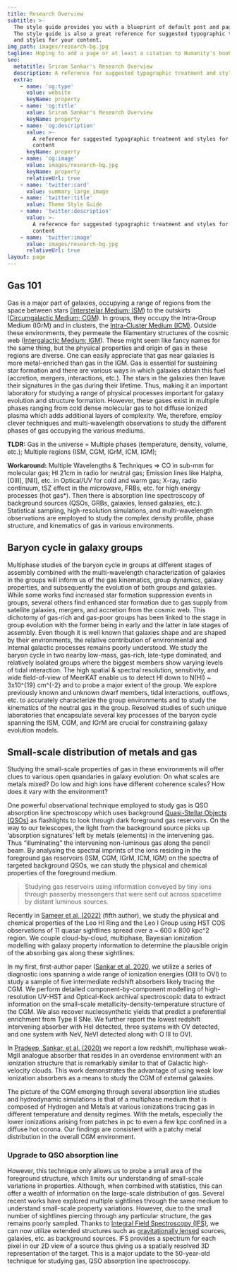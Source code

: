 ```yaml
---
title: Research Overview
subtitle: >-
  The style guide provides you with a blueprint of default post and page styles.
  The style guide is also a great reference for suggested typographic treatment
  and styles for your content.
img_path: images/research-bg.jpg
tagline: Hoping to add a page or at least a citation to Humanity's book of the Cosmos
seo:
  metatitle: Sriram Sankar's Research Overview
  description: A reference for suggested typographic treatment and styles for your content
  extra:
    - name: 'og:type'
      value: website
      keyName: property
    - name: 'og:title'
      value: Sriram Sankar's Research Overview
      keyName: property
    - name: 'og:description'
      value: >-
        A reference for suggested typographic treatment and styles for your
        content
      keyName: property
    - name: 'og:image'
      value: images/research-bg.jpg
      keyName: property
      relativeUrl: true
    - name: 'twitter:card'
      value: summary_large_image
    - name: 'twitter:title'
      value: Theme Style Guide
    - name: 'twitter:description'
      value: >-
        A reference for suggested typographic treatment and styles for your
        content
    - name: 'twitter:image'
      value: images/research-bg.jpg
      relativeUrl: true
layout: page
---
```


## Gas 101

Gas is a major part of galaxies, occupying a range of regions from the space between stars [(Interstellar Medium; ISM](https://en.wikipedia.org/wiki/Interstellar_medium)) to the outskirts ([Circumgalactic Medium; CGM](https://www.annualreviews.org/doi/10.1146/annurev-astro-091916-055240)). In groups, they occupy the Intra-Group Medium (IGrM) and in clusters, the [Intra-Cluster Medium (ICM)](https://en.wikipedia.org/wiki/Intracluster_medium). Outside these environments, they permeate the filamentary structures of the cosmic web ([Intergalactic Medium; IGM](https://www.britannica.com/science/intergalactic-medium)). These might seem like fancy names for the same thing, but the physical properties and origin of gas in these regions are diverse. One can easily appreciate that gas near galaxies is more metal-enriched than gas in the IGM. Gas is essential for sustaining star formation and there are various ways in which galaxies obtain this fuel (accretion, mergers, interactions, etc.). The stars in the galaxies then leave their signatures in the gas during their lifetime. Thus, making it an important laboratory for studying a range of physical processes important for galaxy evolution and structure formation. However, these gases exist in multiple phases ranging from cold dense molecular gas to hot diffuse ionized plasma which adds additional layers of complexity. We, therefore, employ clever techniques and multi-wavelength observations to study the different phases of gas occupying the various mediums. 

**TLDR:** Gas in the universe = Multiple phases (temperature, density, volume, etc.); Multiple regions (ISM, CGM, IGrM, ICM, IGM);

**Workaround:** Multiple Wavelengths & Techniques => CO in sub-mm for molecular gas; HI 21cm in radio for neutral gas; Emission lines like Halpha, [OIII], [NII], etc. in Optical/UV for cold and warm gas; X-ray, radio continuum, tSZ effect in the microwave, FRBs, etc. for high energy processes (hot gas*). Then there is absorption line spectroscopy of background sources (QSOs, GRBs, galaxies, lensed galaxies, etc.). Statistical sampling, high-resolution simulations, and multi-wavelength observations are employed to study the complex density profile, phase structure, and kinematics of gas in various environments. 

## Baryon cycle in galaxy groups

Multiphase studies of the baryon cycle in groups at different stages of assembly combined with the multi-wavelength characterization of galaxies in the groups will inform us of the gas kinematics, group dynamics, galaxy properties, and subsequently the evolution of both groups and galaxies. While some works find increased star formation suppression events in groups, several others find enhanced star formation due to gas supply from satellite galaxies, mergers, and accretion from the cosmic web. This dichotomy of gas-rich and gas-poor groups has been linked to the stage in group evolution with the former being in early and the latter in late stages of assembly. Even though it is well known that galaxies shape and are shaped by their environments, the relative contribution of environmental and internal galactic processes remains poorly understood. We study the baryon cycle in two nearby low-mass, gas-rich, late-type dominated, and relatively isolated groups where the biggest members show varying levels of tidal interaction. The high spatial & spectral resolution, sensitivity, and wide field-of-view of MeerKAT enable us to detect HI down to N(HI) ~ 3x10^{19} cm^{-2} and to probe a major extent of the group. We explore previously known and unknown dwarf members, tidal interactions, outflows, etc. to accurately characterize the group environments and to study the kinematics of the neutral gas in the group. Resolved studies of such unique laboratories that encapsulate several key processes of the baryon cycle spanning the ISM, CGM, and IGrM are crucial for constraining galaxy evolution models. 

## Small-scale distribution of metals and gas

Studying the small-scale properties of gas in these environments will offer clues to various open quandaries in galaxy evolution: On what scales are metals mixed? Do low and high ions have different coherence scales? How does it vary with the environment? 

One powerful observational technique employed to study gas is QSO absorption line spectroscopy which uses background [Quasi-Stellar Objects (QSOs)](https://en.wikipedia.org/wiki/Quasar) as flashlights to look through dark foreground gas reservoirs. On the way to our telescopes, the light from the background source picks up ‘absorption signatures’ left by metals (elements) in the intervening gas. Thus “illuminating” the intervening non-luminous gas along the pencil beam. By analysing the spectral imprints of the ions residing in the foreground gas reservoirs (ISM, CGM, IGrM, ICM, IGM) on the spectra of targeted background QSOs, we can study the physical and chemical properties of the foreground medium. 

>Studying gas reservoirs using information conveyed by tiny ions through passerby messengers that were sent out across spacetime by distant luminous sources.

Recently in [Sameer et al. (2022)](https://ui.adsabs.harvard.edu/abs/2022MNRAS.510.5796S/abstract) (fifth author), we study the physical and chemical properties of the Leo HI Ring and the Leo I Group using HST COS observations of 11 quasar sightlines spread over a ~ 600 x 800 kpc^2 region. We couple cloud-by-cloud, multiphase, Bayesian ionization modelling with galaxy property information to determine the plausible origin of the absorbing gas along these sightlines.

In my first, first-author paper ([Sankar et al. 2020](https://ui.adsabs.harvard.edu/abs/2020MNRAS.498.4864S/abstract), we utilize a series of diagnostic ions spanning a wide range of ionization energies (OIII to OVI) to study a sample of five intermediate redshift absorbers likely tracing the CGM. We perform detailed component-by-component modelling of high-resolution UV-HST and Optical-Keck archival spectroscopic data to extract information on the small-scale metallicity-density-temperature structure of the CGM. We also recover nucleosynthetic yields that predict a preferential enrichment from Type II SNe. We further report the lowest redshift intervening absorber with HeI detected, three systems with OV detected, and one system with NeV, NeVI detected along with O III to OVI. 

In [Pradeep, Sankar, et al. (2020)](https://ui.adsabs.harvard.edu/abs/2020MNRAS.493..250P/abstract) we report a low redshift, multiphase weak-MgII analogue absorber that resides in an overdense environment with an ionization structure that is remarkably similar to that of Galactic high-velocity clouds. This work demonstrates the advantage of using weak low ionization absorbers as a means to study the CGM of external galaxies. 

The picture of the CGM emerging through several absorption line studies and hydrodynamic simulations is that of a multiphase medium that is composed of Hydrogen and Metals at various ionizations tracing gas in different temperature and density regimes. With the metals, especially the lower ionizations arising from patches in pc to even a few kpc confined in a diffuse hot corona. Our findings are consistent with a patchy metal distribution in the overall CGM environment.

### Upgrade to QSO absorption line

However, this technique only allows us to probe a small area of the foreground structure, which limits our understanding of small-scale variations in properties. Although, when combined with statistics, this can offer a wealth of information on the large-scale distribution of gas. Several recent works have explored multiple sightlines through the same medium to understand small-scale property variations. However, due to the small number of sightlines piercing through any particular structure, the gas remains poorly sampled. Thanks to [Integral Field Spectroscopy (IFS)](https://en.wikipedia.org/wiki/Integral_field_spectrograph), we can now utilize extended structures such as [gravitationally lensed](https://www.science.org.au/curious/space-time/gravitational-lensing) sources, galaxies, etc. as background sources. IFS provides a spectrum for each pixel in our 2D view of a source thus giving us a spatially resolved 3D representation of the target. This is a major update to the 50-year-old technique for studying gas, QSO absorption line spectroscopy.
